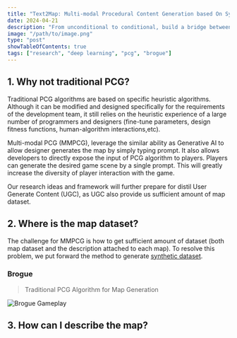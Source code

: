 ```yaml
---
title: "Text2Map: Multi-modal Procedural Content Generation based On Synthetic Dataset"
date: 2024-04-21
description: "From unconditional to conditional, build a bridge between traditional PCG algorithm and PCGMML."
image: "/path/to/image.png"
type: "post"
showTableOfContents: true
tags: ["research", "deep learning", "pcg", "brogue"]
---
```

## 1. Why not traditional PCG?

Traditional PCG algorithms are based on specific heuristic algorithms. Although it can be modified and designed specifically for the requirements of the development team, it still relies on the heuristic experience of a large number of programmers and designers (fine-tune parameters, design fitness functions, human-algorithm interactions,etc).

Multi-modal PCG (MMPCG), leverage the similar ability as Generative AI to allow designer generates the map by simply typing prompt. It also allows developers to directly expose the input of PCG algorithm to players. Players can generate the desired game scene by a single prompt. This will greatly increase the diversity of player interaction with the game.

Our research ideas and framework will further prepare for distil User Generate Content (UGC), as UGC also provide us sufficient amount of map dataset.


## 2. Where is the map dataset?

The challenge for MMPCG is how to get sufficient amount of dataset (both map dataset and the description attached to each map). To resolve this problem, we put forward the method to generate [synthetic dataset](https://en.wikipedia.org/wiki/Synthetic_data).

### Brogue

> Traditional PCG Algorithm for Map Generation

![Brogue Gameplay](https://i.ytimg.com/vi/WzFGbHhXSv0/maxresdefault.jpg)	

## 3. How can I describe the map?

